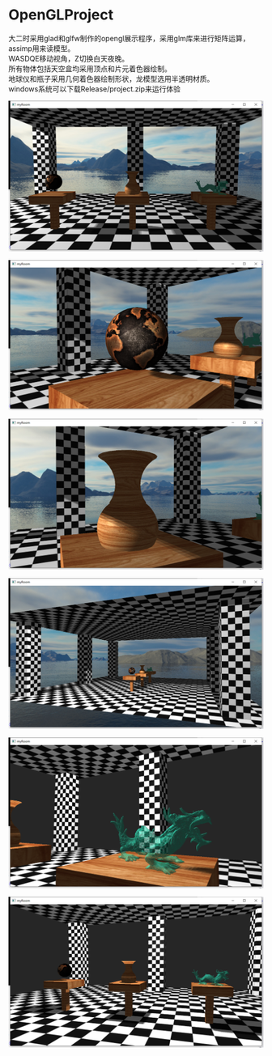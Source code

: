 # OpenGLProject
大二时采用glad和glfw制作的opengl展示程序，采用glm库来进行矩阵运算，assimp用来读模型。<br/>
WASDQE移动视角，Z切换白天夜晚。<br/>
所有物体包括天空盒均采用顶点和片元着色器绘制。<br/>
地球仪和瓶子采用几何着色器绘制形状，龙模型选用半透明材质。<br/>
windows系统可以下载Release/project.zip来运行体验<br/>

![图](pic/1.png)

![图](pic/2.png)

![图](pic/3.png)

![图](pic/4.png)

![图](pic/5.png)

![图](pic/6.png)
